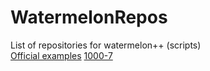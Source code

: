 # WatermelonRepos
List of repositories for watermelon++ (scripts)
<br>
[Official examples](https://github.com/aceinetx/Watermelon/blob/main/EXAMPLES.md)
[1000-7](https://github.com/ViliowSs/1000-7-Watermelon-)
